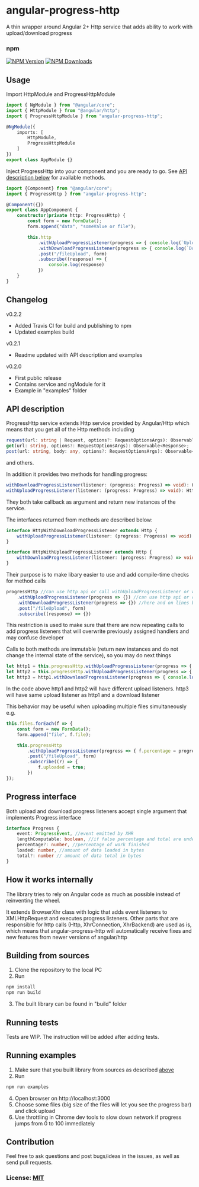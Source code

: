 # angular-progress-http

A thin wrapper around Angular 2+ Http service that adds ability to work with upload/download progress

### npm
[![NPM Version][npm-image]][npm-url]
[![NPM Downloads][downloads-image]][npm-url]

## Usage
Import HttpModule and ProgressHttpModule
``` ts
import { NgModule } from "@angular/core";
import { HttpModule } from "@angular/http";
import { ProgressHttpModule } from "angular-progress-http";

@NgModule({
    imports: [
        HttpModule,
        ProgressHttpModule
    ]
})
export class AppModule {}
```
Inject ProgressHttp into your component and you are ready to go.
See [API description below](#api-description) for available methods.
``` ts
import {Component} from "@angular/core";
import { ProgressHttp } from "angular-progress-http";

@Component({})
export class AppComponent {
    constructor(private http: ProgressHttp) {
        const form = new FormData();
        form.append("data", "someValue or file");

        this.http
            .withUploadProgressListener(progress => { console.log(`Uploading ${progress.percentage}%`); })
            .withDownloadProgressListener(progress => { console.log(`Downloading ${progress.percentage}%`); })
            .post("/fileUpload", form)
            .subscribe((response) => {
                console.log(response)
            })
    }
}
```

## Changelog
v0.2.2

* Added Travis CI for build and publishing to npm
* Updated examples build

v0.2.1

* Readme updated with API description and examples

v0.2.0

* First public release
* Contains service and ngModule for it
* Example in "examples" folder

## API description

ProgressHttp service extends Http service provided by Angular/Http which means that you get all of the Http methods including
``` ts
request(url: string | Request, options?: RequestOptionsArgs): Observable<Response>;
get(url: string, options?: RequestOptionsArgs): Observable<Response>;
post(url: string, body: any, options?: RequestOptionsArgs): Observable<Response>;
```
and others.

In addition it provides two methods for handling progress:
``` ts
withDownloadProgressListener(listener: (progress: Progress) => void): HttpWithDownloadProgressListener;
withUploadProgressListener(listener: (progress: Progress) => void): HttpWithUploadProgressListener;
```
They both take callback as argument and return new instances of the service.

The interfaces returned from methods are described below:
``` ts
interface HttpWithDownloadProgressListener extends Http {
    withUploadProgressListener(listener: (progress: Progress) => void): Http;
}

interface HttpWithUploadProgressListener extends Http {
    withDownloadProgressListener(listener: (progress: Progress) => void): Http;
}
```
Their purpose is to make libary easier to use and add compile-time checks for method calls
``` ts
progressHttp //can use http api or call withUploadProgressListener or withDownloadProgressListener
    .withUploadProgressListener(progress => {}) //can use http api or call withDownloadProgressListener
    .withDownloadProgressListener(progress => {}) //here and on lines below can only use http api
    .post("/fileUpload", form)
    .subscribe((response) => {})
```
This restriction is used to make sure that there are now repeating calls to add progress listeners that will overwrite previously assigned handlers and may confuse developer

Calls to both methods are immutable (return new instances and do not change the internal state of the service), so you may do next things
``` ts
let http1 = this.progressHttp.withUploadProgressListener(progress => { console.log("Uploading 1") });
let http2 = this.progressHttp.withUploadProgressListener(progress => { console.log("Uploading 2") });
let http3 = http1.withDownloadProgressListener(progress => { console.log("Downloading 1") });
```
In the code above http1 and http2 will have different upload listeners. http3 will have same upload listener as http1 and a download listener

This behavior may be useful when uploading multiple files simultaneously e.g.
``` ts
this.files.forEach(f => {
    const form = new FormData();
    form.append("file", f.file);

    this.progressHttp
        .withUploadProgressListener(progress => { f.percentage = progress.percentage; })
        .post("/fileUpload", form)
        .subscribe((r) => {
            f.uploaded = true;
        })
});
```

## Progress interface
Both upload and download progress listeners accept single argument that implements Progress interface
``` ts
interface Progress {
    event: ProgressEvent, //event emitted by XHR
    lengthComputable: boolean, //if false percentage and total are undefined
    percentage?: number, //percentage of work finished
    loaded: number, //amount of data loaded in bytes
    total?: number // amount of data total in bytes
}
```

## How it works internally
The library tries to rely on Angular code as much as possible instead of reinventing the wheel.

It extends BrowserXhr class with logic that adds event listeners to XMLHttpRequest and executes progress listeners.
Other parts that are responsible for http calls (Http, XhrConnection, XhrBackend) are used as is,
which means that angular-progress-http will automatically receive fixes and new features from newer versions of angular/http

## Building from sources
1. Clone the repository to the local PC
2. Run
``` bash
npm install
npm run build
```
3. The built library can be found in "build" folder

## Running tests
Tests are WIP. The instruction will be added after adding tests.

## Running examples
1. Make sure that you built library from sources as described [above](#building-from-sources)
2. Run
``` bash
npm run examples
```
4. Open browser on http://localhost:3000
5. Choose some files (big size of the files will let you see the progress bar) and click upload
6. Use throttling in Chrome dev tools to slow down network if progress jumps from 0 to 100 immediately

## Сontribution
Feel free to ask questions and post bugs/ideas in the issues, as well as send pull requests.

### License: [MIT](LICENSE)

[npm-image]: https://img.shields.io/npm/v/angular-progress-http.svg
[npm-url]: https://npmjs.org/package/angular-progress-http
[downloads-image]: https://img.shields.io/npm/dm/angular-progress-http.svg